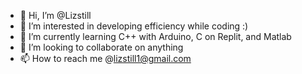 - 👋 Hi, I’m @Lizstill
- 👀 I’m interested in developing efficiency while coding :)
- 🌱 I’m currently learning C++ with Arduino, C on Replit, and Matlab
- 💞️ I’m looking to collaborate on anything
- 📫 How to reach me @lizstill1@gmail.com

<!---
Lizstill/Lizstill is a ✨ special ✨ repository because its `README.md` (this file) appears on your GitHub profile.
You can click the Preview link to take a look at your changes.
--->

